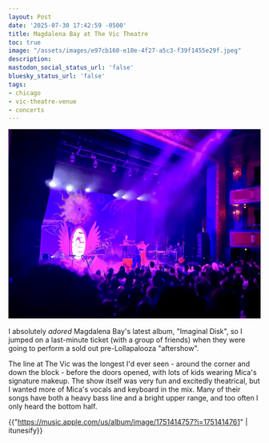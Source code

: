 ```yaml
---
layout: Post
date: '2025-07-30 17:42:59 -0500'
title: Magdalena Bay at The Vic Theatre
toc: true
image: "/assets/images/e97cb160-e10e-4f27-a5c3-f39f1455e29f.jpeg"
description:
mastodon_social_status_url: 'false'
bluesky_status_url: 'false'
tags:
- chicago
- vic-theatre-venue
- concerts
---
```



![Magdalena Bay on stage in a beam of light with a vampire hand and sun as artwork](/assets/images/e97cb160-e10e-4f27-a5c3-f39f1455e29f.jpeg)

I absolutely _adored_ Magdalena Bay's latest album, "Imaginal Disk", so I jumped on a last-minute ticket (with a group of friends) when they were going to perform a sold out pre-Lollapalooza "aftershow".

The line at The Vic was the longest I'd ever seen - around the corner and down the block - before the doors opened, with lots of kids wearing Mica's signature makeup. The show itself was very fun and excitedly theatrical, but I wanted more of Mica's vocals and keyboard in the mix. Many of their songs have both a heavy bass line and a bright upper range, and too often I only heard the bottom half.

{{"https://music.apple.com/us/album/image/1751414757?i=1751414761" | itunesify}}

